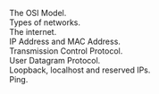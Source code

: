 The OSI Model.  
Types of networks.  
The internet.  
IP Address and MAC Address.  
Transmission Control Protocol.  
User Datagram Protocol.  
Loopback, localhost and reserved IPs.  
Ping.  
